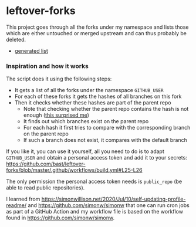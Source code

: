 

# leftover-forks

This project goes through all the forks under my namespace and lists those
which are either untouched or merged upstream and can thus probably be deleted.

- [generated list](../generated/leftover-forks.md)


### Inspiration and how it works

The script does it using the following steps:
- It gets a list of all the forks under the namespace `GITHUB_USER`
- For each of these forks it gets the hashes of all branches on this fork
- Then it checks whether these hashes are part of the parent repo
  - Note that checking whether the parent repo contains the hash is not enough ([this surprised me](https://twitter.com/__radovan/status/1254012382407536640))
  - It finds out which branches exist on the parent repo
  - For each hash it first tries to compare with the corresponding branch on the parent repo
  - If such a branch does not exist, it compares with the default branch

If you like it, you can use it yourself, all you need to do is to adapt
`GITHUB_USER` and obtain a personal access token and add it to your secrets:
https://github.com/bast/leftover-forks/blob/master/.github/workflows/build.yml#L25-L26

The only permission the personal access token needs is `public_repo` (be able
to read public repositories).

I learned from
https://simonwillison.net/2020/Jul/10/self-updating-profile-readme/ and
https://github.com/simonw/simonw that one can run cron jobs as part of a GitHub
Action and my workflow file is based on the workflow found in
https://github.com/simonw/simonw.
